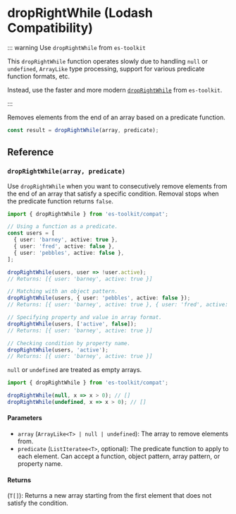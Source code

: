 # dropRightWhile (Lodash Compatibility)

::: warning Use `dropRightWhile` from `es-toolkit`

This `dropRightWhile` function operates slowly due to handling `null` or `undefined`, `ArrayLike` type processing, support for various predicate function formats, etc.

Instead, use the faster and more modern [`dropRightWhile`](../../array/dropRightWhile.md) from `es-toolkit`.

:::

Removes elements from the end of an array based on a predicate function.

```typescript
const result = dropRightWhile(array, predicate);
```

## Reference

### `dropRightWhile(array, predicate)`

Use `dropRightWhile` when you want to consecutively remove elements from the end of an array that satisfy a specific condition. Removal stops when the predicate function returns `false`.

```typescript
import { dropRightWhile } from 'es-toolkit/compat';

// Using a function as a predicate.
const users = [
  { user: 'barney', active: true },
  { user: 'fred', active: false },
  { user: 'pebbles', active: false },
];

dropRightWhile(users, user => !user.active);
// Returns: [{ user: 'barney', active: true }]

// Matching with an object pattern.
dropRightWhile(users, { user: 'pebbles', active: false });
// Returns: [{ user: 'barney', active: true }, { user: 'fred', active: false }]

// Specifying property and value in array format.
dropRightWhile(users, ['active', false]);
// Returns: [{ user: 'barney', active: true }]

// Checking condition by property name.
dropRightWhile(users, 'active');
// Returns: [{ user: 'barney', active: true }]
```

`null` or `undefined` are treated as empty arrays.

```typescript
import { dropRightWhile } from 'es-toolkit/compat';

dropRightWhile(null, x => x > 0); // []
dropRightWhile(undefined, x => x > 0); // []
```

#### Parameters

- `array` (`ArrayLike<T> | null | undefined`): The array to remove elements from.
- `predicate` (`ListIteratee<T>`, optional): The predicate function to apply to each element. Can accept a function, object pattern, array pattern, or property name.

#### Returns

(`T[]`): Returns a new array starting from the first element that does not satisfy the condition.
